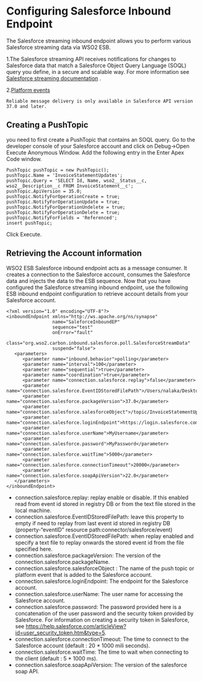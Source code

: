 # Configuring Salesforce Inbound Endpoint

The Salesforce streaming inbound endpoint allows you to perform various Salesforce streaming data via WSO2 ESB.

1.The Salesforce streaming API receives notifications for changes to Salesforce data that match a Salesforce Object Query Language (SOQL) query you define, in a secure and scalable way. For more information see [Salesforce streaming documentation](https://developer.salesforce.com/docs/atlas.en-us.202.0.api_streaming.meta/api_streaming/quick_start_workbench.htm) .

2.[Platform events](https://developer.salesforce.com/docs/atlas.en-us.platform_events.meta/platform_events/platform_events_intro.htm)



```
Reliable message delivery is only available in Salesforce API version 37.0 and later.
```

## Creating a PushTopic 
you need to first create a PushTopic that contains an SOQL query.
Go to the developer console of your Salesforce account and click on Debug->Open Execute Anonymous Window. Add the following entry in the Enter Apex Code window. 

```
PushTopic pushTopic = new PushTopic();
pushTopic.Name = 'InvoiceStatementUpdates';
pushTopic.Query = 'SELECT Id, Name, wso2__Status__c, wso2__Description__c FROM InvoiceStatement__c';
pushTopic.ApiVersion = 35.0;
pushTopic.NotifyForOperationCreate = true;
pushTopic.NotifyForOperationUpdate = true;
pushTopic.NotifyForOperationUndelete = true;
pushTopic.NotifyForOperationDelete = true;
pushTopic.NotifyForFields = 'Referenced';
insert pushTopic;
```
Click Execute.

## Retrieving the Account information 
WSO2 ESB Salesforce inbound endpoint acts as a message consumer. It creates a connection to the Salesforce account, consumes the Salesforce data and injects the data to the ESB sequence.
Now that you have configured the Salesforce streaming inbound endpoint, use the following ESB inbound endpoint configuration to retrieve account details from your Salesforce account.

```
<?xml version="1.0" encoding="UTF-8"?>
<inboundEndpoint xmlns="http://ws.apache.org/ns/synapse"
                 name="SaleforceInboundEP"
                 sequence="test"
                 onError="fault"
                 class="org.wso2.carbon.inbound.salesforce.poll.SalesforceStreamData"
                 suspend="false">
   <parameters>
      <parameter name="inbound.behavior">polling</parameter>
      <parameter name="interval">100</parameter>
      <parameter name="sequential">true</parameter>
      <parameter name="coordination">true</parameter>
      <parameter name="connection.salesforce.replay">false</parameter>
      <parameter name="connection.salesforce.EventIDStoredFilePath">/Users/nalaka/Desktop/a.txt</parameter>
      <parameter name="connection.salesforce.packageVersion">37.0</parameter>
      <parameter name="connection.salesforce.salesforceObject">/topic/InvoiceStatementUpdates</parameter>
      <parameter name="connection.salesforce.loginEndpoint">https://login.salesforce.com</parameter>
      <parameter name="connection.salesforce.userName">MyUsername</parameter>
      <parameter name="connection.salesforce.password">MyPassword</parameter>
      <parameter name="connection.salesforce.waitTime">5000</parameter>
      <parameter name="connection.salesforce.connectionTimeout">20000</parameter>
      <parameter name="connection.salesforce.soapApiVersion">22.0</parameter>
   </parameters>
</inboundEndpoint>
```
* connection.salesforce.replay: replay enable or disable. If this enabled read from event id stored in registry DB or from the text file stored in the local machine.
* connection.salesforce.EventIDStoredFilePath: leave this property to empty if need to replay from last event id stored in registry DB (property-“eventID” resource path:connector/salesforce/event)
* connection.salesforce.EventIDStoredFilePath: when replay enabled and specify a text file to replay onwards the stored event id from the file specified here.
* connection.salesforce.packageVersion: The version of the connection.salesforce.packageName.
* connection.salesforce.salesforceObject : The name of the push topic or platform event that is added to the Salesforce account.
* connection.salesforce.loginEndpoint: The endpoint for the Salesforce account.
* connection.salesforce.userName:  The user name for accessing the Salesforce account.
* connection.salesforce.password: The password provided here is a concatenation of the user password and the security token provided by Salesforce. For information on creating a security token in Salesforce, see https://help.salesforce.com/articleView?id=user_security_token.htm&type=5.
* connection.salesforce.connectionTimeout: The time to connect to the Salesforce account (default : 20 * 1000 mili seconds).
* connection.salesforce.waitTime: The time to wait when connecting to the client (default : 5 * 1000 ms).
* connection.salesforce.soapApiVersion: The version of the salesforce soap API.




